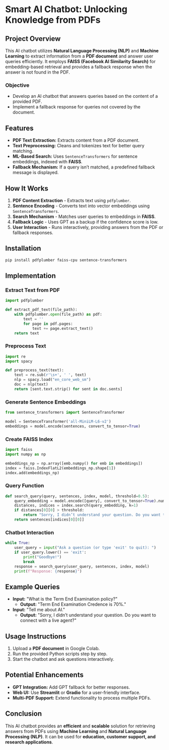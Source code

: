 # Smart AI Chatbot: Unlocking Knowledge from PDFs

## Project Overview
This AI chatbot utilizes **Natural Language Processing (NLP)** and **Machine Learning** to extract information from a **PDF document** and answer user queries efficiently. It employs **FAISS (Facebook AI Similarity Search)** for embedding-based retrieval and provides a fallback response when the answer is not found in the PDF.

### Objective
- Develop an AI chatbot that answers queries based on the content of a provided PDF.
- Implement a fallback response for queries not covered by the document.

## Features
- **PDF Text Extraction:** Extracts content from a PDF document.
- **Text Preprocessing:** Cleans and tokenizes text for better query matching.
- **ML-Based Search:** Uses `SentenceTransformers` for sentence embeddings, indexed with **FAISS**.
- **Fallback Mechanism:** If a query isn’t matched, a predefined fallback message is displayed.

## How It Works
1. **PDF Content Extraction** - Extracts text using `pdfplumber`.
2. **Sentence Encoding** - Converts text into vector embeddings using `SentenceTransformers`.
3. **Search Mechanism** - Matches user queries to embeddings in **FAISS**.
4. **Fallback Logic** - Uses GPT as a backup if the confidence score is low.
5. **User Interaction** - Runs interactively, providing answers from the PDF or fallback responses.

## Installation
```sh
pip install pdfplumber faiss-cpu sentence-transformers
```

## Implementation
### Extract Text from PDF
```python
import pdfplumber

def extract_pdf_text(file_path):
    with pdfplumber.open(file_path) as pdf:
        text = ''
        for page in pdf.pages:
            text += page.extract_text()
    return text
```

### Preprocess Text
```python
import re
import spacy

def preprocess_text(text):
    text = re.sub(r'\s+', ' ', text)
    nlp = spacy.load("en_core_web_sm")
    doc = nlp(text)
    return [sent.text.strip() for sent in doc.sents]
```

### Generate Sentence Embeddings
```python
from sentence_transformers import SentenceTransformer

model = SentenceTransformer('all-MiniLM-L6-v2')
embeddings = model.encode(sentences, convert_to_tensor=True)
```

### Create FAISS Index
```python
import faiss
import numpy as np

embeddings_np = np.array([emb.numpy() for emb in embeddings])
index = faiss.IndexFlatL2(embeddings_np.shape[1])
index.add(embeddings_np)
```

### Query Function
```python
def search_query(query, sentences, index, model, threshold=0.5):
    query_embedding = model.encode([query], convert_to_tensor=True).numpy()
    distances, indices = index.search(query_embedding, k=1)
    if distances[0][0] > threshold:
        return "Sorry, I didn’t understand your question. Do you want to connect with a live agent?"
    return sentences[indices[0][0]]
```

### Chatbot Interaction
```python
while True:
    user_query = input("Ask a question (or type 'exit' to quit): ")
    if user_query.lower() == 'exit':
        print("Goodbye!")
        break
    response = search_query(user_query, sentences, index, model)
    print(f"Response: {response}")
```

## Example Queries
- **Input:** "What is the Term End Examination policy?"
  - **Output:** "Term End Examination Credence is 70%."
- **Input:** "Tell me about AI."
  - **Output:** "Sorry, I didn’t understand your question. Do you want to connect with a live agent?"

## Usage Instructions
1. Upload a **PDF document** in Google Colab.
2. Run the provided Python scripts step by step.
3. Start the chatbot and ask questions interactively.

## Potential Enhancements
- **GPT Integration:** Add GPT fallback for better responses.
- **Web UI:** Use **Streamlit** or **Gradio** for a user-friendly interface.
- **Multi-PDF Support:** Extend functionality to process multiple PDFs.

## Conclusion
This AI chatbot provides an **efficient** and **scalable** solution for retrieving answers from PDFs using **Machine Learning** and **Natural Language Processing (NLP)**. It can be used for **education, customer support, and research applications**.

